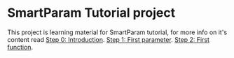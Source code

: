 
# SmartParam Tutorial project

This project is learning material for SmartParam tutorial, for more info on it's content read
[Step 0: Introduction](http://smartparam.org/tutorial/step-0-introduction.html).
[Step 1: First parameter](http://smartparam.org/tutorial/step-1-first-parameter.html).
[Step 2: First function](http://smartparam.org/tutorial/step-2-first-function.html).